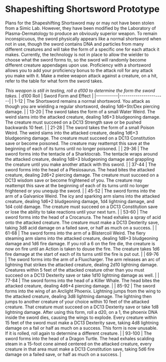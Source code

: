 # Shapeshifting Shortsword Prototype

Plans for the Shapeshifting Shortsword may or may not have been stolen from a Simic Lab. However, they have been modified by the Laboratory of Plasma-Dermatology to produce an obviously superior weapon. To remain inconspicuous, the sword physically appears like a normal shortsword when not in use, though the sword contains DNA and particles from many different creatures and will take the form of a specific one for each attack it makes. Currently, the technology is not in place to allow the wielder to choose what the sword forms to, so the sword will randomly become different creature appendages upon use. Proficiency with a shortsword allows you to add your proficiency bonus to the attack roll for any attack you make with it. Make a melee weapon attack against a creature, on a hit, refer to the table for what form the sword takes.

*This weapon is still in testing, roll a d100 to determine the form the sword takes.*
| d100 Roll | Sword Form and Effect |
|-----------|-----------------------|
| 1-12 | The Shortsword remains a normal shortsword. You attack as though you are wielding a regular shortsword, dealing 1d6+Str/Dex piercing damage. |
| 13-20 | The sword takes the form of a small Water Weird. The weird slams into the attacked creature, dealing 1d6+3 bludgeoning damage. The creature must succeed on a DC13 Strength save or be pushed backwards 10 feet. |
| 21-28 | The sword takes the form of a small Poison Weird. The weird slams into the attacked creature, dealing 1d6+3 bludgeoning damage. The creature must succeed on a DC13 Constitution save or become poisoned. The creature may reattempt this save at the beginning of each of its turns until no longer poisoned. |
| 29-36 | The sword forms into the tentacle of a Sharktocrab. The tentacle wraps around the attacked creature, dealing 1d8+3 bludgeoning damage and grappling the creature until you make another attack with this sword. |
| 37-44 | The sword forms into the head of a Plesiosaurus. The head bites the attacked creature, dealing 2d6+2 piercing damage. The creature must succeed on a DC13 wisdom save or become frightened of you. The creature may reattempt this save at the beginning of each of its turns until no longer frightened or you unequip the sword. |
| 45-52 | The sword forms into the arm of a Galvanice Weird. The icy and sparking arm slams into the attacked creature, dealing 1d6+2 bludgeoning damage, 1d4 lightning damage, and 1d4 cold damage. The creature must succeed on a DC13 Constitution save or lose the ability to take reactions until your next turn. |
| 53-60 | The sword forms into the head of a Crocanura. The head exhales a spray of acid onto the attacked creature. The creature must make a DC13 Dexterity save, taking 3d8 acid damage on a failed save, or half as much on a success. |
| 61-68 | The sword forms into the arm of a Blistercoil Weird. The fiery steaming arm slams into the attacked creature, dealing 1d8+3 bludgeoning damage and 1d6 fire damage. If you roll a 6 on the fire die, the creature is now on fire until an Action is taken to douse the fire. The creature takes 1d6 fire damage at the start of each of its turns until the fire is put out. |
| 69-76 | The sword forms into the arm of a Fluxcharger. The arm releases an arc of lightning that strikes the attacked creature, dealing 2d10 lightning damage. Creatures within 5 feet of the attacked creature other than you must succeed on a DC13 Dexterity save or take 1d10 lightning damage as well. |
| 77-84 | The sword forms into the head of a Killer Whale. The head bites the attacked creature, dealing 4d6+4 piercing damage. |
| 85-92 | The sword forms into the wing of an Arclight Phoenix. Lightning jumps from the wing to the attacked creature, dealing 3d8 lightning damage. The lightning then jumps to another creature of your choice within 10 feet of the attacked creature. That creature must succeed on a DC13 Dexterity save or take 1d8 lightning damage. After using this form, roll a d20, on a 1, the phoenix DNA inside the sword dies, causing the wings to explode. Every creature within 15 feet of the sword must make a DC13 Dexterity save, taking 4d8 lightning damage on a fail or half as much on a success. This form is now unusable. If it is rolled, roll again to determine a different creature. |
| 93-100 | The sword forms into the head of a Dragon Turtle. The head exhales scalding steam in a 15-foot cone aimed centered on the attacked creature, every creature in that area must make a DC13 Constitution save, taking 5d6 fire damage on a failed save, or half as much on a success. |

